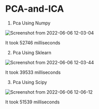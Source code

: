 # PCA-and-ICA

1) Pca Using Numpy

![Screenshot from 2022-06-06 12-03-04](https://user-images.githubusercontent.com/55925551/172108878-ca2c3232-5c85-473d-8796-a6f6e4dd014e.png)

   It took 52746 milliseconds


2) Pca Using Sklearn

![Screenshot from 2022-06-06 12-03-44](https://user-images.githubusercontent.com/55925551/172109599-3e331c71-26b5-4dbe-bb1e-3622950b7815.png)

   It took 39533 milliseconds
   
3) Pca Using Scipy

![Screenshot from 2022-06-06 12-06-12](https://user-images.githubusercontent.com/55925551/172109631-f9e36c05-c49d-48ae-bffe-e88cd43fdf57.png)

   It took 51539 milliseconds
